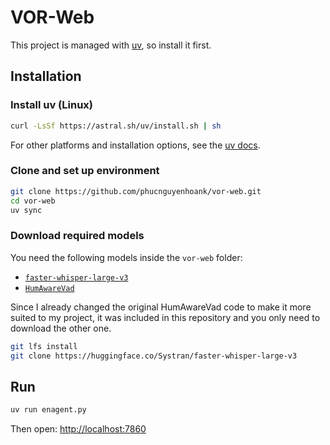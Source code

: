 # VOR-Web

This project is managed with [uv](https://docs.astral.sh/uv/), so install it first.

## Installation

### Install uv (Linux)
```bash
curl -LsSf https://astral.sh/uv/install.sh | sh
````

For other platforms and installation options, see the [uv docs](https://docs.astral.sh/uv/getting-started/installation/).

### Clone and set up environment

```bash
git clone https://github.com/phucnguyenhoank/vor-web.git
cd vor-web
uv sync
```

### Download required models

You need the following models inside the `vor-web` folder:

* [`faster-whisper-large-v3`](https://huggingface.co/Systran/faster-whisper-large-v3)
* [`HumAwareVad`](https://github.com/CuriousMonkey7/HumAwareVad)

Since I already changed the original HumAwareVad code to make it more suited to my project, it was included in this repository and you only need to download the other one.

```bash
git lfs install
git clone https://huggingface.co/Systran/faster-whisper-large-v3
```

## Run

```bash
uv run enagent.py
```

Then open: [http://localhost:7860](http://localhost:7860)
